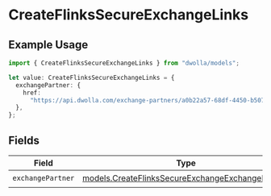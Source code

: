 # CreateFlinksSecureExchangeLinks

## Example Usage

```typescript
import { CreateFlinksSecureExchangeLinks } from "dwolla/models";

let value: CreateFlinksSecureExchangeLinks = {
  exchangePartner: {
    href:
      "https://api.dwolla.com/exchange-partners/a0b22a57-68df-4450-b507-47c937e64e89",
  },
};
```

## Fields

| Field                                                                                                      | Type                                                                                                       | Required                                                                                                   | Description                                                                                                |
| ---------------------------------------------------------------------------------------------------------- | ---------------------------------------------------------------------------------------------------------- | ---------------------------------------------------------------------------------------------------------- | ---------------------------------------------------------------------------------------------------------- |
| `exchangePartner`                                                                                          | [models.CreateFlinksSecureExchangeExchangePartner](../models/createflinkssecureexchangeexchangepartner.md) | :heavy_check_mark:                                                                                         | N/A                                                                                                        |